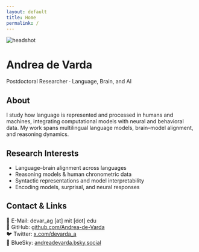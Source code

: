 ```yaml
---
layout: default
title: Home
permalink: /
---
```


<div class="hero">
  <img src="{{ '/assets/img/profile.jpg' | relative_url }}" alt="headshot" class="avatar">
  <div>
    <h1 class="name">Andrea de Varda</h1>
    <p class="tagline">Postdoctoral Researcher · Language, Brain, and AI</p>
  </div>
</div>

<section>
  <h2>About</h2>
  <p>
  I study how language is represented and processed in humans and machines, integrating computational models with neural and behavioral data.
  My work spans multilingual language models, brain–model alignment, and reasoning dynamics.
  </p>
</section>

<section>
  <h2>Research Interests</h2>
  <ul>
    <li>Language–brain alignment across languages</li>
    <li>Reasoning models & human chronometric data</li>
    <li>Syntactic representations and model interpretability</li>
    <li>Encoding models, surprisal, and neural responses</li>
  </ul>
</section>

<section>
  <h2>Contact & Links</h2>
  <p>
  📧 E-Mail: <span class="mono">devar_ag [at] mit [dot] edu</span><br>
  👾 GitHub: <a href="https://github.com/Andrea-de-Varda" rel="me">github.com/Andrea-de-Varda</a><br>
  🐦 Twitter: <a href="https://x.com/devarda_a" rel="me">x.com/devarda_a</a><br>
  🦋 BlueSky: <a href="https://bsky.app/profile/andreadevarda.bsky.social" rel="me">andreadevarda.bsky.social</a>
  </p>
</section>
